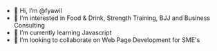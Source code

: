 - 👋 Hi, I’m @fyawil
- 👀 I’m interested in Food & Drink, Strength Training, BJJ and Business Consulting
- 🌱 I’m currently learning Javascript
- 💞️ I’m looking to collaborate on Web Page Development for SME's

<!---
fyawil/fyawil is a ✨ special ✨ repository because its `README.md` (this file) appears on your GitHub profile.
You can click the Preview link to take a look at your changes.
--->
